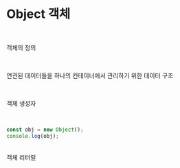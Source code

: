 # Object 객체

<br/>

객체의 정의

<br/>

연관된 데이터들을 하나의 컨테이너에서 관리하기 위한 데이터 구조

<br/>

객체 생성자

<br/>

```javascript
const obj = new Object();
console.log(obj);
```

<br/>
객체 리터럴
